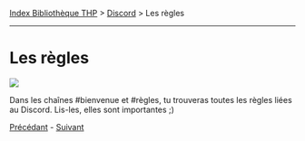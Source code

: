 [Index Bibliothèque THP](https://github.com/TheHackingProject/bibliotheque-THP) > [Discord](https://github.com/TheHackingProject/bibliotheque-THP/blob/master/sommaires/discord.md) > Les règles

___

# Les règles

![](https://i.imgur.com/9FfTOoG.png)

Dans les chaînes #bienvenue et #règles, tu trouveras toutes les règles liées au Discord. Lis-les, elles sont importantes ;)


[Précédant](https://github.com/TheHackingProject/bibliotheque-THP/blob/master/tuto_discord/la_barre_laterale.md) - [Suivant](https://github.com/TheHackingProject/bibliotheque-THP/blob/master/tuto_discord/les_chaines.md)